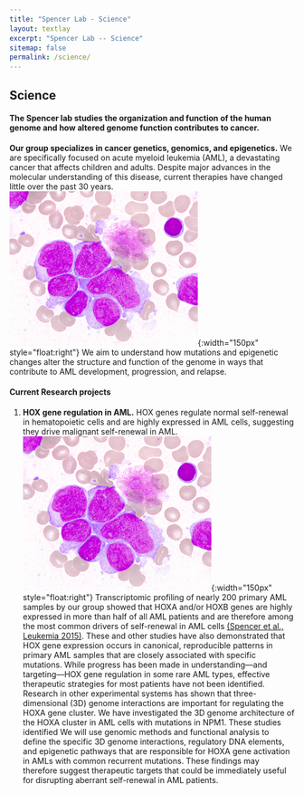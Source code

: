 ```yaml
---
title: "Spencer Lab - Science"
layout: textlay
excerpt: "Spencer Lab -- Science"
sitemap: false
permalink: /science/
---
```


## Science

#### The Spencer lab studies the organization and function of the human genome and how altered genome function contributes to cancer.

**Our group specializes in cancer genetics, genomics, and
epigenetics.** We are specifically focused on acute myeloid leukemia
(AML), a devastating cancer that affects children and adults. Despite major
advances in the molecular understanding of this disease, current
therapies have changed little over the past 30
years. ![AML blasts](/images/aml.png){:width="150px"
style="float:right"}  We aim to
understand how mutations and epigenetic changes alter the structure
and function of the genome in ways that contribute to AML development, progression,
and relapse.

#### Current Research projects ####

1. **HOX gene regulation in AML.** HOX genes regulate normal
self-renewal in hematopoietic cells and are highly expressed in AML cells, suggesting they drive malignant
self-renewal in AML. ![AML blasts](/images/aml.png){:width="150px"
style="float:right"}
Transcriptomic profiling of nearly 200 primary AML samples
by our group showed that HOXA and/or HOXB genes are highly expressed
in more than half of all AML patients and are therefore among the most
common drivers of self-renewal in AML cells [(Spencer et al., Leukemia
2015)](https://www.nature.com/articles/leu20156). These and other studies have also demonstrated that HOX gene
expression occurs in canonical, reproducible patterns in primary AML
samples that are closely associated with specific
mutations. While progress has been made in understanding—and
targeting—HOX gene regulation in some rare AML types, effective
therapeutic strategies for most patients have not been
identified. Research in other experimental systems has shown that
three-dimensional (3D) genome
interactions are important for regulating the HOXA gene cluster. We
have investigated the 3D genome architecture of the HOXA cluster in
AML cells with mutations in NPM1. These studies identified We will use genomic methods and functional analysis to define the specific 3D genome interactions, regulatory DNA elements, and epigenetic pathways that are responsible for HOXA gene activation in AMLs with common recurrent mutations. These findings may therefore suggest therapeutic targets that could be immediately useful for disrupting aberrant self-renewal in AML patients. 
